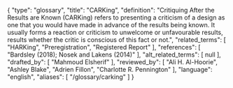 {
    "type": "glossary",
    "title": "CARKing",
    "definition": "Critiquing After the Results are Known (CARKing) refers to presenting a criticism of a design as one that you would have made in advance of the results being known. It usually forms a reaction or criticism to unwelcome or unfavourable results, results whether the critic is conscious of this fact or not.",
    "related_terms": [
        "HARKing",
        "Preregistration",
        "Registered Report"
    ],
    "references": [
        "Bardsley (2018); Nosek and Lakens (2014)"
    ],
    "alt_related_terms": [
        null
    ],
    "drafted_by": [
        "Mahmoud Elsherif"
    ],
    "reviewed_by": [
        "Ali H. Al-Hoorie",
        "Ashley Blake",
        "Adrien Fillon",
        "Charlotte R. Pennington"
    ],
    "language": "english",
    "aliases": [
        "/glossary/carking"
    ]
}